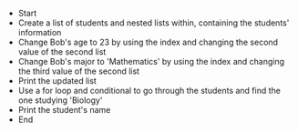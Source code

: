 * Start
* Create a list of students and nested lists within, containing the students' information
* Change Bob's age to 23 by using the index and changing the second value of the second list
* Change Bob's major to 'Mathematics' by using the index and changing the third value of the second list
* Print the updated list
* Use a for loop and conditional to go through the students and find the one studying 'Biology'
* Print the student's name
* End